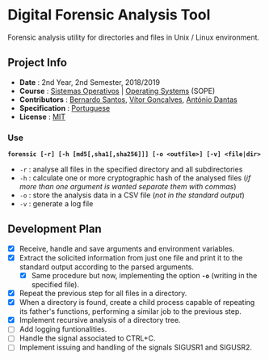 # Digital Forensic Analysis Tool
Forensic analysis utility for directories and files in Unix / Linux environment.

## Project Info
* **Date** : 2nd Year, 2nd Semester, 2018/2019
* **Course** : [Sistemas Operativos](https://sigarra.up.pt/feup/pt/ucurr_geral.ficha_uc_view?pv_ocorrencia_id=419998) | [Operating Systems](https://sigarra.up.pt/feup/en/UCURR_GERAL.FICHA_UC_VIEW?pv_ocorrencia_id=419998) (SOPE)
* **Contributors** : [Bernardo Santos](https://github.com/bernas670), [Vítor Gonçalves](https://github.com/torrinheira), [António Dantas](https://github.com/antoniopedrodantas)
* **Specification** : [Portuguese](specification.pdf)
* **License** : [MIT](LICENSE)

### Use
**`forensic [-r] [-h [md5[,sha1[,sha256]]] [-o <outfile>] [-v] <file|dir>`**
* `-r` : analyse all files in the specified directory and all subdirectories
* `-h` : calculate one or more cryptographic hash of the analysed files (*if more than one argument is wanted separate them with commas*)
* `-o` : store the analysis data in a CSV file (*not in the standard output*)
* `-v` : generate a log file


## Development Plan
- [x] Receive, handle and save arguments and environment variables.
- [x] Extract the solicited information from just one file and print it to the standard output according to the parsed arguments.
	- [x] Same procedure but now, implementing the option **`-o`** (writing in the specified file).
- [x] Repeat the previous step for all files in a directory.
- [x] When a directory is found, create a child process capable of repeating its father's functions, performing a similar job to the previous step.
- [x] Implement recursive analysis of a directory tree.
- [ ] Add logging funtionalities.
- [ ] Handle the signal associated to CTRL+C.
- [ ] Implement issuing and handling of the signals SIGUSR1 and SIGUSR2.
